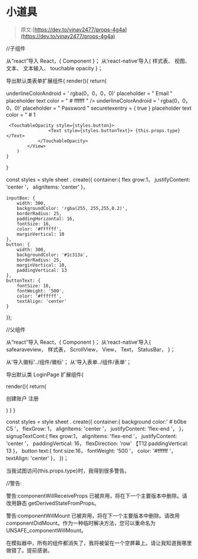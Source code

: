 # 小道具

> 原文:[https://dev.to/vinay2477/props-4g4a](https://dev.to/vinay2477/props-4g4a)

//子组件

从“react”导入 React，{ Component }；
从‘react-native’导入{
样式表、
视图、
文本、
文本输入、
touchable opacity
}；

导出默认类表单扩展组件{
render(){
return(

underlineColorAndroid = ' rgba(0，0，0，0)'
placeholder = " Email "
placeholder text color = " # ffffff "
/>
underlineColorAndroid = ' rgba(0，0，0，0)'
placeholder = " Password "
securetexentry = { true }
placeholder text color = " # 1

```
 <TouchableOpacity style={styles.button}>
                <Text style={styles.buttonText}> {this.props.type} </Text>
            </TouchableOpacity>
        </View>
    )
} 
```

}

const styles = style sheet . create({
container:{
flex grow:1，
justifyContent: 'center '，
alignItems: 'center'
}，

```
inputBox: {
    width: 300,
    backgroundColor: 'rgba(255, 255,255,0.2)',
    borderRadius: 25,
    paddingHorizontal: 16,
    fontSize: 16,
    color: '#ffffff',
    marginVertical: 10
},
button: {
    width: 300,
    backgroundColor: '#1c313a',
    borderRadius: 25,
    marginVertical: 10,
    paddingVertical: 13
},
buttonText: {
    fontSize: 16,
    fontWeight: '500',
    color: '#ffffff',
    textAlign: 'center'
} 
```

});

//父组件

从“react”导入 React，{ Component }；
从‘react-native’导入{
safearaveview，
样式表，
ScrollView，
View，
Text，
StatusBar，
}；

从'导入徽标'../组件/徽标'；
从'导入表单../组件/表单'；

导出默认类 LoginPage 扩展组件{

render(){
return(

创建账户
注册

)
}
}

const styles = style sheet . create({
container:{
background color:' # b0be C5 '，
flexGrow: 1，
alignItems: 'center '，
justifyContent: 'flex-end '，
}，
signupTextCont:{
flex grow:1，
alignItems: 'flex-end '，
justifyContent: 'center '，
paddingVertical: 16，
flexDirection: 'row' 【T12
paddingVertical: 13
}，
button text:{
font size:16，
fontWeight: '500 '，
color: '#ffffff '，
textAlign: 'center'
}，
})；

当我试图访问{this.props.type}时，我得到很多警告。

//警告:

警告:componentWillReceiveProps 已被弃用，将在下一个主要版本中删除。请改用静态 getDerivedStateFromProps。

警告:componentWillMount 已被弃用，将在下一个主要版本中删除。请改用 componentDidMount。作为一种临时解决方法，您可以重命名为 UNSAFE_componentWillMount。

在模拟器中，所有的组件都消失了，我将被留在一个空屏幕上。请让我知道我哪里做错了。提前感谢。